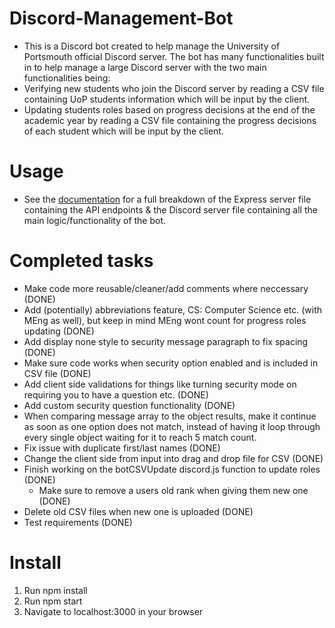 # Discord-Management-Bot

- This is a Discord bot created to help manage the University of Portsmouth official Discord server. The bot has many functionalities built in to help manage a large Discord server with the two main functionalities being:
- Verifying new students who join the Discord server by reading a CSV file containing UoP students information which will be input by the client.
- Updating students roles based on progress decisions at the end of the academic year by reading a CSV file containing the progress decisions of each student which will be input by the client.

# Usage

- See the [documentation](https://github.com/ak292/discord-management-bot/blob/main/DOCUMENTATION.md) for a full breakdown of the Express server file containing the API endpoints & the Discord server file containing all the main logic/functionality of the bot.

# Completed tasks

- Make code more reusable/cleaner/add comments where neccessary (DONE)
- Add (potentially) abbreviations feature, CS: Computer Science etc. (with MEng as well), but keep in mind MEng wont count for progress roles updating (DONE)
- Add display none style to security message paragraph to fix spacing (DONE)
- Make sure code works when security option enabled and is included in CSV file (DONE)
- Add client side validations for things like turning security mode on requiring you to have a question etc. (DONE)
- Add custom security question functionality (DONE)
- When comparing message array to the object results, make it continue as soon as one option does not match, instead of having it loop through every single object waiting for it to reach 5 match count.
- Fix issue with duplicate first/last names (DONE)
- Change the client side from input into drag and drop file for CSV (DONE)
- Finish working on the botCSVUpdate discord.js function to update roles (DONE)
  - Make sure to remove a users old rank when giving them new one (DONE)
- Delete old CSV files when new one is uploaded (DONE)
- Test requirements (DONE)

# Install

1. Run npm install
2. Run npm start
3. Navigate to localhost:3000 in your browser
